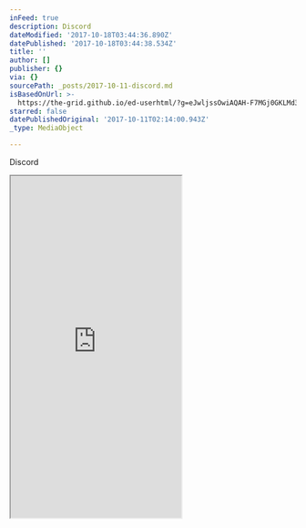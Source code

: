 ```yaml
---
inFeed: true
description: Discord
dateModified: '2017-10-18T03:44:36.890Z'
datePublished: '2017-10-18T03:44:38.534Z'
title: ''
author: []
publisher: {}
via: {}
sourcePath: _posts/2017-10-11-discord.md
isBasedOnUrl: >-
  https://the-grid.github.io/ed-userhtml/?g=eJwljssOwiAQAH-F7MGj0GKLMd36LQhrIfZBljWNf2-jx0kmmRnyk_1CqnJASCKl3rSOuYaNoy_lHLZF7zlOJPcc0Zqra_reuqa1zrWXxp0k0UIYPb9AHaIkBNsZUInylAShMwf4ed52Yb_W4pnW8EEQfhOoX_xxtIgRDIyD_v-MX_0bMhE
starred: false
datePublishedOriginal: '2017-10-11T02:14:00.943Z'
_type: MediaObject

---
```

Discord

<iframe src="https://the-grid.github.io/ed-userhtml/?g=eJwljssOwiAQAH-F7MGj0KLFmG79FoS1EPsgyzaNf2-jx0kmmenzi_1MqnJASCKl3rWOuYaVoy_lHNZZ7zmOJI8c0Zqba7rOuqa1zrWXxp0k0UwYPb9BHaIkBHs1oBLlMQlCZw7w07Tuwn6pxTMt4YMgvBGoX_x5tIgRDAy9_v8MX_1SMhI" height="600" style=""></iframe>
